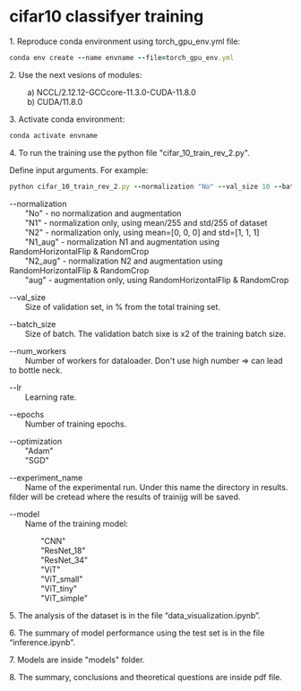 # cifar10 classifyer training

1\. Reproduce conda environment using torch_gpu_env.yml file:

```ruby
conda env create --name envname --file=torch_gpu_env.yml
```

2\. Use the next vesions of modules:    
     
&emsp;&emsp;  a) NCCL/2.12.12-GCCcore-11.3.0-CUDA-11.8.0  
&emsp;&emsp;  b) CUDA/11.8.0

3\. Activate conda environment:
```ruby
conda activate envname
```

4\. To run the training use the python file "cifar_10_train_rev_2.py".   

Define input arguments.
For example:

```ruby
python cifar_10_train_rev_2.py --normalization "No" --val_size 10 --batch_size 128 --num_workers 4 --lr 0.001 --epochs 100 --optimization "Adam" --experiment_name "CNN_No_run_1" --model "CNN"
```

 --normalization  
&emsp;&emsp;"No" - no normalization and augmentation  
&emsp;&emsp;"N1" - normalization only, using mean/255 and std/255 of dataset   
&emsp;&emsp;"N2" - normalization only, using mean=[0, 0, 0] and std=[1, 1, 1]   
&emsp;&emsp;"N1_aug" - normalization N1 and augmentation using RandomHorizontalFlip & RandomCrop  
&emsp;&emsp;"N2_aug" - normalization N2 and augmentation using RandomHorizontalFlip & RandomCrop  
&emsp;&emsp;"aug" - augmentation only, using RandomHorizontalFlip & RandomCrop  

--val_size    
&emsp;&emsp;Size of validation set, in % from the total training set.

--batch_size  
&emsp;&emsp;Size of batch. The validation batch sixe is x2 of the training batch size.

--num_workers  
&emsp;&emsp;Number of workers for dataloader. Don't use high number => can lead to bottle neck.

--lr  
&emsp;&emsp;Learning rate.

--epochs  
&emsp;&emsp;Number of training epochs.

--optimization  
&emsp;&emsp;"Adam"  
&emsp;&emsp;"SGD"  

--experiment_name  
&emsp;&emsp;Name of the experimental run. Under this name the directory in results. 
filder will be cretead where the results of trainijg will be saved.  

--model   
&emsp;&emsp;Name of the training model: 

&emsp;&emsp;&emsp;&emsp;"CNN"  
&emsp;&emsp;&emsp;&emsp;"ResNet_18"  
&emsp;&emsp;&emsp;&emsp;"ResNet_34"  
&emsp;&emsp;&emsp;&emsp;"ViT"   
&emsp;&emsp;&emsp;&emsp;"ViT_small"  
&emsp;&emsp;&emsp;&emsp;"ViT_tiny"  
&emsp;&emsp;&emsp;&emsp;"ViT_simple"  

5\. The analysis of the dataset is in the file “data_visualization.ipynb”.  

6\. The summary of model performance using the test set is in the file “inference.ipynb”.  

7\. Models are inside "models" folder.

8\. The summary, conclusions and theoretical questions are inside pdf file.

